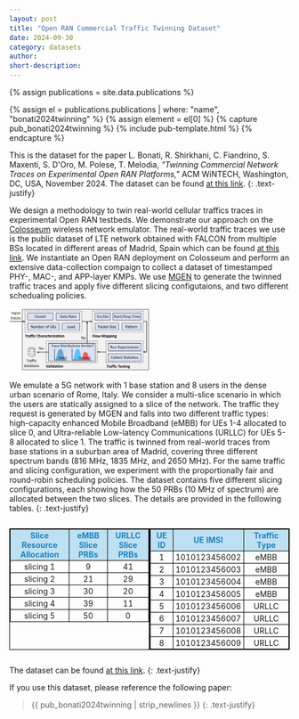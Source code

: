 ```yaml
---
layout: post
title: "Open RAN Commercial Traffic Twinning Dataset"
date: 2024-09-30
category: datasets
author:
short-description:
---
```


{% assign publications = site.data.publications %}

{% assign el = publications.publications | where: "name", "bonati2024twinning" %}
{% assign element = el[0] %}
{% capture pub_bonati2024twinning %}
{% include pub-template.html %}
{% endcapture %}

This is the dataset for the paper L. Bonati, R. Shirkhani, C. Fiandrino, S. Maxenti, S. D'Oro, M. Polese, T. Melodia, <i>"Twinning Commercial Network Traces on Experimental Open RAN Platforms,"</i> ACM WiNTECH, Washington, DC, USA, November 2024.
The dataset can be found <a href="https://github.com/wineslab/open-ran-commercial-traffic-twinning-dataset" target="_blank">at this link</a>.
{: .text-justify}


We design a methodology to twin real-world cellular traffics traces in experimental Open RAN testbeds. We demonstrate our approach on the [Colosseum](/experimental-platforms/colosseum) wireless network emulator. The real-world traffic traces we use is the public dataset of LTE network obtained with FALCON from multiple BSs located in different areas of Madrid, Spain which can be found <a href="https://git2.networks.imdea.org/wng/madrid-lte-dataset" target="_blank">at this link</a>. We instantiate an Open RAN deployment on Colosseum and perform an extensive data-collection compaign to collect a dataset of timestamped PHY-, MAC-, and APP-layer KMPs. We use <a href="https://github.com/USNavalResearchLaboratory/mgen" target="_blank">MGEN</a> to generate the twinned traffic traces and apply five different slicing configutaions, and two different schedualing policies.

<img src="/assets/post-assets/traffic-twinning-pipeline.png" class="post-image" alt="ColO-RAN Architecture" width="50%">

We emulate a 5G network with 1 base station and 8 users in the dense urban scenario of Rome, Italy. We consider a multi-slice scenario in which the users are statically assigned to a slice of the network. The traffic they request is generated by MGEN and falls into two different traffic types: high-capacity enhanced Mobile Broadband (eMBB) for UEs 1-4 allocated to slice 0, and Ultra-reliable Low-latency Communications (URLLC) for UEs 5-8 allocated to slice 1. The traffic is twinned from real-world traces from base stations in a suburban area of Madrid, covering three different spectrum bands (816 MHz, 1835 MHz, and 2650 MHz). For the same traffic and slicing configuration, we experiment with the proportionally fair and round-robin scheduling policies. The dataset contains five different slicing configurations, each showing how the 50 PRBs (10 MHz of spectrum) are allocated between the two slices. The details are provided in the following tables.
{: .text-justify}

<div style="display: flex; justify-content: space-between;">
  <table style="text-align: center; vertical-align: middle; border: 1px solid black; border-collapse: collapse; font-size: 14px;">
    <tr>
      <th style="background-color: rgba(0, 134, 210, 0.25); color: #1F81BA; padding: 2px 4px; border: 1px solid black;">Slice Resource Allocation</th>
      <th style="background-color: rgba(0, 134, 210, 0.25); color: #1F81BA; padding: 2px 4px; border: 1px solid black;">eMBB Slice PRBs</th>
      <th style="background-color: rgba(0, 134, 210, 0.25); color: #1F81BA; padding: 2px 4px; border: 1px solid black;">URLLC Slice PRBs</th>
    </tr>
    <tr>
      <td style="padding: 2px 4px; border: 1px solid black;">slicing 1</td>
      <td style="padding: 2px 4px; border: 1px solid black;">9</td>
      <td style="padding: 2px 4px; border: 1px solid black;">41</td>
    </tr>
    <tr>
      <td style="padding: 2px 4px; border: 1px solid black;">slicing 2</td>
      <td style="padding: 2px 4px; border: 1px solid black;">21</td>
      <td style="padding: 2px 4px; border: 1px solid black;">29</td>
    </tr>
    <tr>
      <td style="padding: 2px 4px; border: 1px solid black;">slicing 3</td>
      <td style="padding: 2px 4px; border: 1px solid black;">30</td>
      <td style="padding: 2px 4px; border: 1px solid black;">20</td>
    </tr>
    <tr>
      <td style="padding: 2px 4px; border: 1px solid black;">slicing 4</td>
      <td style="padding: 2px 4px; border: 1px solid black;">39</td>
      <td style="padding: 2px 4px; border: 1px solid black;">11</td>
    </tr>
    <tr>
      <td style="padding: 2px 4px; border: 1px solid black;">slicing 5</td>
      <td style="padding: 2px 4px; border: 1px solid black;">50</td>
      <td style="padding: 2px 4px; border: 1px solid black;">0</td>
    </tr>
  </table>

  <table style="text-align: center; vertical-align: middle; border: 1px solid black; border-collapse: collapse; font-size: 14px;">
    <tr>
      <th style="background-color: rgba(0, 134, 210, 0.25); color: #1F81BA; border: 1px solid black; padding: 2px 4px;">UE ID</th>
      <th style="background-color: rgba(0, 134, 210, 0.25); color: #1F81BA; border: 1px solid black; padding: 2px 4px;">UE IMSI</th>
      <th style="background-color: rgba(0, 134, 210, 0.25); color: #1F81BA; border: 1px solid black; padding: 2px 4px;">Traffic Type</th>
    </tr>
    <tr>
      <td style="border: 1px solid black; padding: 2px 4px;">1</td>
      <td style="border: 1px solid black; padding: 2px 4px;">1010123456002</td>
      <td style="border: 1px solid black; padding: 2px 4px;">eMBB</td>
    </tr>
    <tr>
      <td style="border: 1px solid black; padding: 2px 4px;">2</td>
      <td style="border: 1px solid black; padding: 2px 4px;">1010123456003</td>
      <td style="border: 1px solid black; padding: 2px 4px;">eMBB</td>
    </tr>
    <tr>
      <td style="border: 1px solid black; padding: 2px 4px;">3</td>
      <td style="border: 1px solid black; padding: 2px 4px;">1010123456004</td>
      <td style="border: 1px solid black; padding: 2px 4px;">eMBB</td>
    </tr>
    <tr>
      <td style="border: 1px solid black; padding: 2px 4px;">4</td>
      <td style="border: 1px solid black; padding: 2px 4px;">1010123456005</td>
      <td style="border: 1px solid black; padding: 2px 4px;">eMBB</td>
    </tr>
    <tr>
      <td style="border: 1px solid black; padding: 2px 4px;">5</td>
      <td style="border: 1px solid black; padding: 2px 4px;">1010123456006</td>
      <td style="border: 1px solid black; padding: 2px 4px;">URLLC</td>
    </tr>
    <tr>
      <td style="border: 1px solid black; padding: 2px 4px;">6</td>
      <td style="border: 1px solid black; padding: 2px 4px;">1010123456007</td>
      <td style="border: 1px solid black; padding: 2px 4px;">URLLC</td>
    </tr>
    <tr>
      <td style="border: 1px solid black; padding: 2px 4px;">7</td>
      <td style="border: 1px solid black; padding: 2px 4px;">1010123456008</td>
      <td style="border: 1px solid black; padding: 2px 4px;">URLLC</td>
    </tr>
    <tr>
      <td style="border: 1px solid black; padding: 2px 4px;">8</td>
      <td style="border: 1px solid black; padding: 2px 4px;">1010123456009</td>
      <td style="border: 1px solid black; padding: 2px 4px;">URLLC</td>
    </tr>
  </table>
</div>
    

The dataset can be found <a href="https://github.com/wineslab/open-ran-commercial-traffic-twinning-dataset" target="_blank">at this link</a>.
{: .text-justify}

If you use this dataset, please reference the following paper:

> {{ pub_bonati2024twinning | strip_newlines }}
> {: .text-justify}
